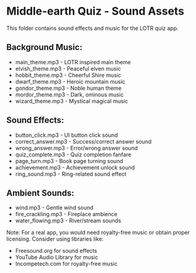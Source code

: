# Middle-earth Quiz - Sound Assets

This folder contains sound effects and music for the LOTR quiz app.

## Background Music:
- main_theme.mp3 - LOTR inspired main theme
- elvish_theme.mp3 - Peaceful elven music
- hobbit_theme.mp3 - Cheerful Shire music
- dwarf_theme.mp3 - Heroic mountain music
- gondor_theme.mp3 - Noble human theme
- mordor_theme.mp3 - Dark, ominous music
- wizard_theme.mp3 - Mystical magical music

## Sound Effects:
- button_click.mp3 - UI button click sound
- correct_answer.mp3 - Success/correct answer sound
- wrong_answer.mp3 - Error/wrong answer sound
- quiz_complete.mp3 - Quiz completion fanfare
- page_turn.mp3 - Book page turning sound
- achievement.mp3 - Achievement unlock sound
- ring_sound.mp3 - Ring-related sound effect

## Ambient Sounds:
- wind.mp3 - Gentle wind sound
- fire_crackling.mp3 - Fireplace ambience
- water_flowing.mp3 - River/stream sounds

Note: For a real app, you would need royalty-free music or obtain proper licensing. 
Consider using libraries like:
- Freesound.org for sound effects
- YouTube Audio Library for music
- Incompetech.com for royalty-free music
